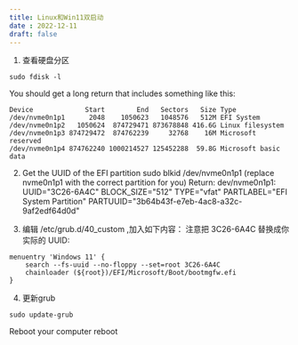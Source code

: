```yaml
---
title: Linux和Win11双启动
date : 2022-12-11
draft: false
---
```





1. 查看硬盘分区
```shell
sudo fdisk -l
```
You should get a long return that includes something like this:
```
Device             Start        End   Sectors   Size Type
/dev/nvme0n1p1      2048    1050623   1048576   512M EFI System
/dev/nvme0n1p2   1050624  874729471 873678848 416.6G Linux filesystem
/dev/nvme0n1p3 874729472  874762239     32768    16M Microsoft reserved
/dev/nvme0n1p4 874762240 1000214527 125452288  59.8G Microsoft basic data
```
2. Get the UUID of the EFI partition sudo blkid /dev/nvme0n1p1 (replace nvme0n1p1 with the correct partition for you)
Return: dev/nvme0n1p1: UUID="3C26-6A4C" BLOCK_SIZE="512" TYPE="vfat" PARTLABEL="EFI System Partition" PARTUUID="3b64b43f-e7eb-4ac8-a32c-9af2edf64d0d"

3. 编辑 /etc/grub.d/40_custom ,加入如下内容：
注意把 3C26-6A4C 替换成你实际的 UUID:

```
menuentry 'Windows 11' {
    search --fs-uuid --no-floppy --set=root 3C26-6A4C
    chainloader (${root})/EFI/Microsoft/Boot/bootmgfw.efi
}
```

4. 更新grub

```shell
sudo update-grub
```

Reboot your computer reboot